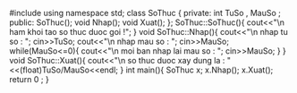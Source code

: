 #include<iostream>
using namespace std;
class SoThuc {
	private: 
	   int TuSo , MauSo ;
	public: 
	   SoThuc();
	   void Nhap();
	   void Xuat();
};
SoThuc::SoThuc(){
	cout<<"\n ham khoi tao so thuc duoc goi !";
}
void SoThuc::Nhap(){
	cout<<"\n nhap tu so : ";
	cin>>TuSo;
	cout<<"\n nhap mau so : ";
	cin>>MauSo;
	while(MauSo<=0){
		cout<<"\n moi ban nhap lai mau so : ";
		cin>>MauSo;
	}
}
void SoThuc::Xuat(){
    cout<<"\n so thuc duoc xay dung la : "<<(float)TuSo/MauSo<<endl;
}
int main(){
	SoThuc x;
	x.Nhap();
	x.Xuat();
	return 0 ;
}
